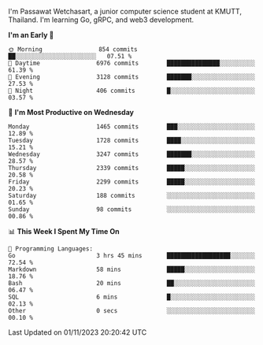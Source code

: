 
I'm Passawat Wetchasart, a junior computer science student at KMUTT, Thailand. I'm learning Go, gRPC, and web3 development.



<!--START_SECTION:waka-->
**I'm an Early 🐤** 

```text
🌞 Morning                854 commits         ██░░░░░░░░░░░░░░░░░░░░░░░   07.51 % 
🌆 Daytime                6976 commits        ███████████████░░░░░░░░░░   61.39 % 
🌃 Evening                3128 commits        ███████░░░░░░░░░░░░░░░░░░   27.53 % 
🌙 Night                  406 commits         █░░░░░░░░░░░░░░░░░░░░░░░░   03.57 % 
```
📅 **I'm Most Productive on Wednesday** 

```text
Monday                   1465 commits        ███░░░░░░░░░░░░░░░░░░░░░░   12.89 % 
Tuesday                  1728 commits        ████░░░░░░░░░░░░░░░░░░░░░   15.21 % 
Wednesday                3247 commits        ███████░░░░░░░░░░░░░░░░░░   28.57 % 
Thursday                 2339 commits        █████░░░░░░░░░░░░░░░░░░░░   20.58 % 
Friday                   2299 commits        █████░░░░░░░░░░░░░░░░░░░░   20.23 % 
Saturday                 188 commits         ░░░░░░░░░░░░░░░░░░░░░░░░░   01.65 % 
Sunday                   98 commits          ░░░░░░░░░░░░░░░░░░░░░░░░░   00.86 % 
```


📊 **This Week I Spent My Time On** 

```text
💬 Programming Languages: 
Go                       3 hrs 45 mins       ██████████████████░░░░░░░   72.54 % 
Markdown                 58 mins             █████░░░░░░░░░░░░░░░░░░░░   18.76 % 
Bash                     20 mins             ██░░░░░░░░░░░░░░░░░░░░░░░   06.47 % 
SQL                      6 mins              █░░░░░░░░░░░░░░░░░░░░░░░░   02.13 % 
Other                    0 secs              ░░░░░░░░░░░░░░░░░░░░░░░░░   00.10 % 
```


 Last Updated on 01/11/2023 20:20:42 UTC
<!--END_SECTION:waka-->

<!--
**markpassawat/markpassawat** is a ✨ _special_ ✨ repository because its `README.md` (this file) appears on your GitHub profile.

Here are some ideas to get you started:

- 🔭 I’m currently working on ...
- 🌱 I’m currently learning ...
- 👯 I’m looking to collaborate on ...
- 🤔 I’m looking for help with ...
- 💬 Ask me about ...
- 📫 How to reach me: ...
- 😄 Pronouns: He/Him
- ⚡ Fun fact: ...
-->

